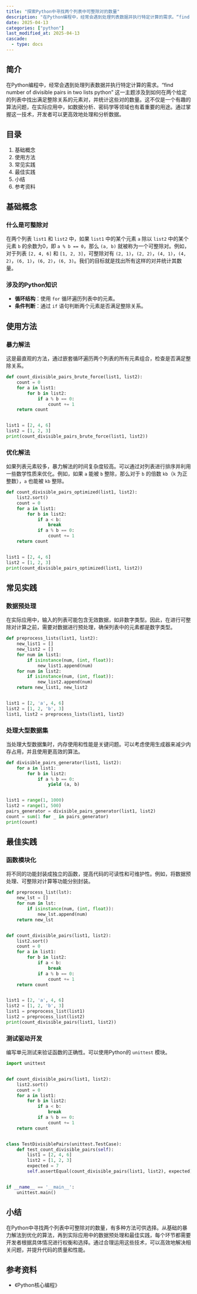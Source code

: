 ```yaml
---
title: "探索Python中寻找两个列表中可整除对的数量"
description: "在Python编程中，经常会遇到处理列表数据并执行特定计算的需求。“find number of divisible pairs in two lists python” 这一主题涉及到如何在两个给定的列表中找出满足整除关系的元素对，并统计这些对的数量。这不仅是一个有趣的算法问题，在实际应用中，如数据分析、密码学等领域也有着重要的用途。通过掌握这一技术，开发者可以更高效地处理和分析数据。"
date: 2025-04-13
categories: ["python"]
last_modified_at: 2025-04-13
cascade:
  - type: docs
---
```



## 简介
在Python编程中，经常会遇到处理列表数据并执行特定计算的需求。“find number of divisible pairs in two lists python” 这一主题涉及到如何在两个给定的列表中找出满足整除关系的元素对，并统计这些对的数量。这不仅是一个有趣的算法问题，在实际应用中，如数据分析、密码学等领域也有着重要的用途。通过掌握这一技术，开发者可以更高效地处理和分析数据。

<!-- more -->
## 目录
1. 基础概念
2. 使用方法
3. 常见实践
4. 最佳实践
5. 小结
6. 参考资料

## 基础概念
### 什么是可整除对
在两个列表 `list1` 和 `list2` 中，如果 `list1` 中的某个元素 `a` 除以 `list2` 中的某个元素 `b` 的余数为0，即 `a % b == 0`，那么 `(a, b)` 就被称为一个可整除对。例如，对于列表 `[2, 4, 6]` 和 `[1, 2, 3]`，可整除对有 `(2, 1)`，`(2, 2)`，`(4, 1)`，`(4, 2)`，`(6, 1)`，`(6, 2)`，`(6, 3)`。我们的目标就是找出所有这样的对并统计其数量。

### 涉及的Python知识
- **循环结构**：使用 `for` 循环遍历列表中的元素。
- **条件判断**：通过 `if` 语句判断两个元素是否满足整除关系。

## 使用方法
### 暴力解法
这是最直观的方法，通过嵌套循环遍历两个列表的所有元素组合，检查是否满足整除关系。

```python
def count_divisible_pairs_brute_force(list1, list2):
    count = 0
    for a in list1:
        for b in list2:
            if a % b == 0:
                count += 1
    return count


list1 = [2, 4, 6]
list2 = [1, 2, 3]
print(count_divisible_pairs_brute_force(list1, list2))
```

### 优化解法
如果列表元素较多，暴力解法的时间复杂度较高。可以通过对列表进行排序并利用一些数学性质来优化。例如，如果 `a` 能被 `b` 整除，那么对于 `b` 的倍数 `kb`（`k` 为正整数），`a` 也能被 `kb` 整除。

```python
def count_divisible_pairs_optimized(list1, list2):
    list2.sort()
    count = 0
    for a in list1:
        for b in list2:
            if a < b:
                break
            if a % b == 0:
                count += 1
    return count


list1 = [2, 4, 6]
list2 = [1, 2, 3]
print(count_divisible_pairs_optimized(list1, list2))
```

## 常见实践
### 数据预处理
在实际应用中，输入的列表可能包含无效数据，如非数字类型。因此，在进行可整除对计算之前，需要对数据进行预处理，确保列表中的元素都是数字类型。

```python
def preprocess_lists(list1, list2):
    new_list1 = []
    new_list2 = []
    for num in list1:
        if isinstance(num, (int, float)):
            new_list1.append(num)
    for num in list2:
        if isinstance(num, (int, float)):
            new_list2.append(num)
    return new_list1, new_list2


list1 = [2, 'a', 4, 6]
list2 = [1, 2, 'b', 3]
list1, list2 = preprocess_lists(list1, list2)
```

### 处理大型数据集
当处理大型数据集时，内存使用和性能是关键问题。可以考虑使用生成器来减少内存占用，并且使用更高效的算法。

```python
def divisible_pairs_generator(list1, list2):
    for a in list1:
        for b in list2:
            if a % b == 0:
                yield (a, b)


list1 = range(1, 1000)
list2 = range(1, 500)
pairs_generator = divisible_pairs_generator(list1, list2)
count = sum(1 for _ in pairs_generator)
print(count)
```

## 最佳实践
### 函数模块化
将不同的功能封装成独立的函数，提高代码的可读性和可维护性。例如，将数据预处理、可整除对计算等功能分别封装。

```python
def preprocess_list(lst):
    new_lst = []
    for num in lst:
        if isinstance(num, (int, float)):
            new_lst.append(num)
    return new_lst


def count_divisible_pairs(list1, list2):
    list2.sort()
    count = 0
    for a in list1:
        for b in list2:
            if a < b:
                break
            if a % b == 0:
                count += 1
    return count


list1 = [2, 'a', 4, 6]
list2 = [1, 2, 'b', 3]
list1 = preprocess_list(list1)
list2 = preprocess_list(list2)
print(count_divisible_pairs(list1, list2))
```

### 测试驱动开发
编写单元测试来验证函数的正确性。可以使用Python的 `unittest` 模块。

```python
import unittest


def count_divisible_pairs(list1, list2):
    list2.sort()
    count = 0
    for a in list1:
        for b in list2:
            if a < b:
                break
            if a % b == 0:
                count += 1
    return count


class TestDivisiblePairs(unittest.TestCase):
    def test_count_divisible_pairs(self):
        list1 = [2, 4, 6]
        list2 = [1, 2, 3]
        expected = 7
        self.assertEqual(count_divisible_pairs(list1, list2), expected)


if __name__ == '__main__':
    unittest.main()
```

## 小结
在Python中寻找两个列表中可整除对的数量，有多种方法可供选择。从基础的暴力解法到优化的算法，再到实际应用中的数据预处理和最佳实践，每个环节都需要开发者根据具体情况进行权衡和选择。通过合理运用这些技术，可以高效地解决相关问题，并提升代码的质量和性能。

## 参考资料
- 《Python核心编程》